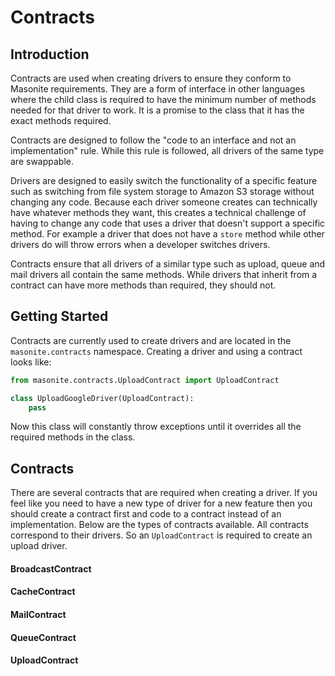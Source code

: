 # Contracts

## Introduction

Contracts are used when creating drivers to ensure they conform to Masonite requirements. They are a form of interface in other languages where the child class is required to have the minimum number of methods needed for that driver to work. It is a promise to the class that it has the exact methods required.

Contracts are designed to follow the "code to an interface and not an implementation" rule. While this rule is followed, all drivers of the same type are swappable.

Drivers are designed to easily switch the functionality of a specific feature such as switching from file system storage to Amazon S3 storage without changing any code. Because each driver someone creates can technically have whatever methods they want, this creates a technical challenge of having to change any code that uses a driver that doesn't support a specific method. For example a driver that does not have a `store` method while other drivers do will throw errors when a developer switches drivers.

Contracts ensure that all drivers of a similar type such as upload, queue and mail drivers all contain the same methods. While drivers that inherit from a contract can have more methods than required, they should not.

## Getting Started

Contracts are currently used to create drivers and are located in the `masonite.contracts` namespace. Creating a driver and using a contract looks like:

```python
from masonite.contracts.UploadContract import UploadContract

class UploadGoogleDriver(UploadContract):
    pass
```

Now this class will constantly throw exceptions until it overrides all the required methods in the class.

## Contracts

There are several contracts that are required when creating a driver. If you feel like you need to have a new type of driver for a new feature then you should create a contract first and code to a contract instead of an implementation. Below are the types of contracts available. All contracts correspond to their drivers. So an `UploadContract` is required to create an upload driver.

#### BroadcastContract

#### CacheContract

#### MailContract

#### QueueContract

#### UploadContract

